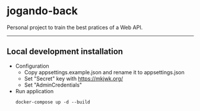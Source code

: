 # jogando-back
Personal project to train the best pratices of a Web API.

---

## Local development installation
* Configuration
    * Copy appsettings.example.json and rename it to appsettings.json
    * Set "Secret" key with https://mkjwk.org/
    * Set "AdminCredentials"
* Run application
    ```
    docker-compose up -d --build
    ```
